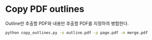# Copy PDF outlines

Outline만 추출할 PDF와 내용만 추출할 PDF를 지정하여 병합한다.

```sh
python copy_outlines.py -o outline.pdf -p page.pdf -m merge.pdf
```
